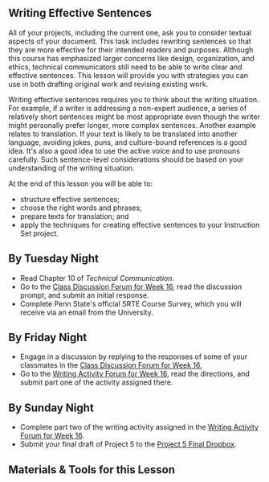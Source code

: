 ## Writing Effective Sentences

All of your projects, including the current one, ask you to consider textual aspects of your document. This task includes rewriting sentences so that they are more effective for their intended readers and purposes. Although this course has emphasized larger concerns like design, organization, and ethics, technical communicators still need to be able to write clear and effective sentences. This lesson will provide you with strategies you can use in both drafting original work and revising existing work.

Writing effective sentences requires you to think about the writing situation. For example, if a writer is addressing a non-expert audience, a series of relatively short sentences might be most appropriate even though the writer might personally prefer longer, more complex sentences. Another example relates to translation. If your text is likely to be translated into another language, avoiding jokes, puns, and culture-bound references is a good idea. It's also a good idea to use the active voice and to use pronouns carefully. Such sentence-level considerations should be based on your understanding of the writing situation.

At the end of this lesson you will be able to:

* structure effective sentences;
* choose the right words and phrases;
* prepare texts for translation; and
* apply the techniques for creating effective sentences to your Instruction Set project. 

## By Tuesday Night

* Read Chapter 10 of _Technical Communication_.
* Go to the [Class Discussion Forum for Week 16][1], read the discussion prompt, and submit an initial response.
* Complete Penn State's official SRTE Course Survey, which you will receive via an email from the University.

## By Friday Night

* Engage in a discussion by replying to the responses of some of your classmates in the [Class Discussion Forum for Week 16.][1]
* Go to the [Writing Activity Forum for Week 16][2], read the directions, and submit part one of the activity assigned there.

## By Sunday Night

* Complete part two of the writing activity assigned in the [Writing Activity Forum for Week 16][2].
* Submit your final draft of Project 5 to the [Project 5 Final Dropbox][3].

## Materials & Tools for this Lesson

[1]: /section/content/default.asp?WCI=Goto&WCU=CRSCNT&MATCH=Class+Discussion+Forum+for+Week+16
[2]: /section/content/default.asp?WCI=Goto&WCU=CRSCNT&MATCH=Writing+Activity+Forum+for+Week+16
[3]: /section/content/default.asp?WCI=Goto&WCU=CRSCNT&MATCH=Project+5+Final+Dropbox
